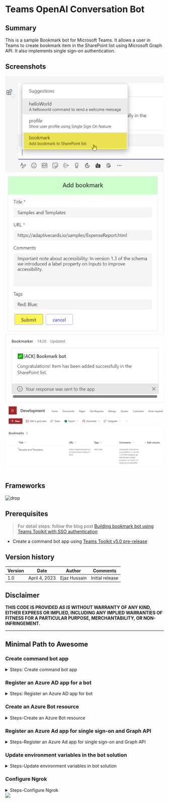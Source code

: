 # Teams OpenAI Conversation Bot

## Summary

This is a sample Bookmark bot for Microsoft Teams. It allows a user in Teams to create bookmark item in the SharePoint list using Microsoft Graph API. It also implements single sign-on authentication.

## Screenshots
![Trigger command](./assets/trigger-bookmark.jpg)
![add bookmark form](./assets/add-bookmark-form.jpg)
![confirmation](./assets/bookmark-confirmation.jpg)
![confirmation](./assets/bookmark-sharepoint-list.jpg)

## Frameworks

![drop](https://img.shields.io/badge/Bot&nbsp;Framework-4.19.3-green.svg)

## Prerequisites

> For detail steps: follow the blog post [Building bookmark bot using Teams Toolkit with SSO authentication](https://www.office365clinic.com/2023/04/22/build-sso-bot-using-teams-toolkit/)

* Create a command bot app using [Teams Toolkit v5.0 pre-release](https://learn.microsoft.com/en-us/microsoftteams/platform/toolkit/install-teams-toolkit?tabs=vscode&pivots=visual-studio-code#install-a-pre-release-version)


## Version history

Version|Date|Author|Comments
-------|----|----|--------
1.0|April 4, 2023|Ejaz Hussain|Initial release

## Disclaimer

**THIS CODE IS PROVIDED _AS IS_ WITHOUT WARRANTY OF ANY KIND, EITHER EXPRESS OR IMPLIED, INCLUDING ANY IMPLIED WARRANTIES OF FITNESS FOR A PARTICULAR PURPOSE, MERCHANTABILITY, OR NON-INFRINGEMENT.**

---

## Minimal Path to Awesome

### Create command bot app

<details>
<summary>Steps: Create command bot app</summary>

1. Open Visual Studio Code.

2. On the sidebar, select the Microsoft Teams icon to open the TEAMS TOOLKIT panel.

3. On the TEAMS TOOLKIT panel, select the Create a new app button.

4. On the Teams Toolkit: Create a new Teams app menu, and select Create a new Teams app.

![Create new bot app](./assets/create-new-app.jpg "Create new bot app")

5. On the Capabilities menu, select the command bot app template.

![Command bot template](./assets/command-bot-capability.jpg "Command bot template")

</details>

### Register an Azure AD app for a bot
<details>
<summary>Steps: Register an Azure AD app for bot</summary>

To register an Azure AD app for your bot, you need to follow these steps:

1. Go to the Azure portal and sign in with your Microsoft account.
2. Click on Azure Active Directory and then on App registrations.
3. Click on New registration and enter a name for your app. Select Accounts in any organizational directory (Any Azure AD directory - Multitenant) as the supported account type.
4. Under Redirect URI, select Web and enter https://token.botframework.com/.auth/web/redirect as the URI.
5. Click on Register to create your app registration.
6. Copy the Application (client) ID and Directory (tenant) ID from the Overview page. You will need them later.
7. Click on Certificates & secrets and then on New client secret. Enter a description and an expiration date for your secret and click on Add.
8. Copy the value of the client secret and save it somewhere secure. You will need it later. 
9. Go back to Visual Studio Code and open the .env file in your project folder.
10. Paste the Application (client) ID, client secret values you copied earlier as the values for the <mark>BOT_ID</mark>, <mark>SECRET_BOT_PASSWORD</mark> respectively. 

You have successfully registered an Azure AD app for your Microsoft Teams bot.
</details>

### Create an Azure Bot resource
<details>
<summary>Steps-Create an Azure Bot resource</summary>

To create an Azure Bot resource, you need to follow these steps:

1. Go to the Azure portal.
2. In the right pane, select Create a resource.
3. In the search box enter bot, then press Enter.
4. Select the Azure Bot card.
5. Select Create
6. Provide information under Project details.
7. Provide information under Microsoft App ID. Use the existing app registration option and provide the ClientID created in the previous step.
![Azure bot Microsoft Azure Ad app information](./assets/azure-bot-ms-app-id.png.jpeg "Azure bot Microsoft Azure Ad app information")
8. Select Review + create
9. If the validation passes, select Create.
10. Navigate to the Azure Bot resource and update the messaging endpoint. In my case, I am using the custom hostname provided by the [Ngrok](https://ngrok.com/). 
![Azure bot messaging endpoint](./assets/azure-bot-messaging-endpoint.jpeg "Azure bot messaging endpoint")

11. In the left pane, select Channels under Settings. Add the Microsoft Teams channel to your bot.
</details>

### Register an Azure Ad app for single sign-on and Graph API

<details>
<summary>Steps-Register an Azure Ad app for single sign-on and Graph API</summary>

To register an Azure AD app for single sign-on and Graph API, you can follow these steps:

1. Sign in to the Azure portal and select your Azure Active Directory tenant.
2. Select **App registrations** and then select **New registration**.
3. Enter a name for your app, and select the **Supported account types**.
4. Select **Register** to create your app.
5. In the app's registration page, select **Authentication** under **Manage**.
6. In the **Authentication** page, select **Add a platform** and then select **Web**.
7. Enter a redirect URI (https://office365portal.ngrok.io/auth-end.html) for your web application and then select **Configure**.
9. In the app's registration page, select **API permissions** under **Manage**.
10. Select **Add a permission**, then select **Microsoft Graph**, then select **Delegated permissions**, and then select the permissions you want to grant to your app. In my scenario, I need **Sites.ReadWrite.All** graph API permissions.
11. Select **Add permissions** to add the selected permissions to your app.
12. Add **Application ID URI** and Add a scope as below. <mark>**Please note:** Application ID URI using clientID from the Azure Ad app associated with BOT</mark>

    ![Expose an API](./assets/azure-ad-app-expose-api.jpg "Expose an API") 

13. Add **client applications** as below

    ![Add client applications](./assets/azure-ad-app-add-client-applications.jpg "Add client applications")


You can find more detailed information about this process in [Microsoft's documentation](https://docs.microsoft.com/en-us/azure/active-directory/develop/quickstart-register-app).

</details>

### Update environment variables in the bot solution

<details>
<summary>Steps-Update environment variables in bot solution</summary>

1. Navigate to your environment file and update the variables below
![Update environment variable](./assets/update-environment-variables.jpg "Update environment variable")

2. Navigate to the **teamsapp.local.yml** file and expose the following environmental variables
  ![Expose environment variables](./assets/expose-environment-variables.jpg "Expose environment variables")

</details>

### Configure Ngrok

<details>
<summary>Steps-Configure Ngrok</summary>

A Teams Toolkit generated project has pre-defined a set of VS Code tasks in its **.vscode/tasks.json**. These tasks are for debugging and have corresponding arguments as inputs.

### Update start local tunnel task

1. Navigate to **.vscode/tasks.json** file and update the start local tunnel task with the below Ngrok configurations
  ``` JSON

        {
              // Start the local tunnel service to forward the public ngrok URL to local port and inspect traffic.
              // See https://aka.ms/teamsfx-tasks/local-tunnel for the detailed args definitions,
              // as well as samples to:
              //   - use your own ngrok command / configuration / binary
              //   - use your own tunnel solution
              //   - provide alternatives if ngrok does not work on your dev machine
              "label": "Start local tunnel",
              "type": "teamsfx",
              "command": "debug-start-local-tunnel",
              "args": {                
                  "ngrokArgs": "http 3978 --host-header=rewrite --hostname=office365portal.ngrok.io --log=stdout --log-format=logfmt",
                  "env": "local",                
                  "ngrokPath": "C:/Tools/ngrok/ngrok.exe",                
                  "output": {
                      // output to .env.local
                      "endpoint": "BOT_ENDPOINT", // output tunnel endpoint as BOT_ENDPOINT
                      "domain": "BOT_DOMAIN" // output tunnel domain as BOT_DOMAIN
                  }
              },
              "isBackground": true,
              "problemMatcher": "$teamsfx-local-tunnel-watch"
          }

  ```

</details>

<img src="https://pnptelemetry.azurewebsites.net/sp-dev-fx-webparts/samples/bot-graph-bookmark" />